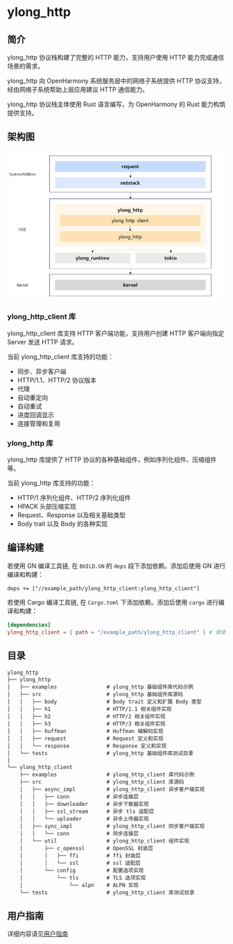 # ylong_http

## 简介

ylong_http 协议栈构建了完整的 HTTP 能力，支持用户使用 HTTP 能力完成通信场景的需求。

ylong_http 向 OpenHarmony 系统服务层中的网络子系统提供 HTTP 协议支持，经由网络子系统帮助上层应用建议 HTTP 通信能力。

ylong_http 协议栈主体使用 Rust 语言编写，为 OpenHarmony 的 Rust 能力构筑提供支持。

## 架构图

![structure](./figures/structure.png)

### ylong_http_client 库

ylong_http_client 库支持 HTTP 客户端功能，支持用户创建 HTTP 客户端向指定 Server 发送 HTTP 请求。

当前 ylong_http_client 库支持的功能：

- 同步、异步客户端
- HTTP/1.1、HTTP/2 协议版本
- 代理
- 自动重定向
- 自动重试
- 进度回调显示
- 连接管理和复用

### ylong_http 库

ylong_http 库提供了 HTTP 协议的各种基础组件，例如序列化组件、压缩组件等。

当前 ylong_http 库支持的功能：

- HTTP/1 序列化组件、HTTP/2 序列化组件
- HPACK 头部压缩实现
- Request、Response 以及相关基础类型
- Body trait 以及 Body 的各种实现

## 编译构建

若使用 GN 编译工具链, 在 ```BUILD.GN``` 的 ```deps``` 段下添加依赖。添加后使用 GN 进行编译和构建：

```gn
deps += ["//example_path/ylong_http_client:ylong_http_client"]
```

若使用 Cargo 编译工具链, 在 ```Cargo.toml``` 下添加依赖。添加后使用 ```cargo``` 进行编译和构建：

```toml
[dependencies]
ylong_http_client = { path = "/example_path/ylong_http_client" } # 请使用路径依赖
```

## 目录

```
ylong_http
├── ylong_http
│   ├── examples                # ylong_http 基础组件库代码示例
│   ├── src                     # ylong_http 基础组件库源码
│   │   ├── body                # Body trait 定义和扩展 Body 类型
│   │   ├── h1                  # HTTP/1.1 相关组件实现
│   │   ├── h2                  # HTTP/2 相关组件实现
│   │   ├── h3                  # HTTP/3 相关组件实现
│   │   ├── huffman             # Huffman 编解码实现
│   │   ├── request             # Request 定义和实现
│   │   └── response            # Response 定义和实现
│   └── tests                   # ylong_http 基础组件库测试目录
│
└── ylong_http_client
    ├── examples                # ylong_http_client 库代码示例
    ├── src                     # ylong_http_client 库源码
    │   ├── async_impl          # ylong_http_client 异步客户端实现
    │   │   ├── conn            # 异步连接层
    │   │   ├── downloader      # 异步下载器实现
    │   │   ├── ssl_stream      # 异步 tls 适配层
    │   │   └── uploader        # 异步上传器实现   
    │   ├── sync_impl           # ylong_http_client 同步客户端实现
    │   │   └── conn            # 同步连接层
    │   └── util                # ylong_http_client 组件实现
    │       ├── c_openssl       # OpenSSL 封装层
    │       │   ├── ffi         # ffi 封装层
    │       │   └── ssl         # ssl 适配层
    │       └── config          # 配置选项实现
    │           └── tls         # TLS 选项实现
    │               └── alpn    # ALPN 实现
    └── tests                   # ylong_http_client 库测试目录
```

## 用户指南

详细内容请见[用户指南](./docs/user_guide.md)